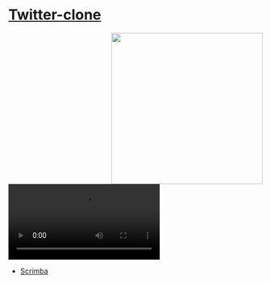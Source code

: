 # [Twitter-clone](https://frontendella.github.io/twitter-clone/)

[<img width="300" align="right" src="https://user-images.githubusercontent.com/82247833/206889965-7472c87b-194a-41bd-b279-71214e30771e.png"/>](https://frontendella.github.io/twitter-clone/)


    

<video align="left" src="https://user-images.githubusercontent.com/82247833/206889961-529ce6ad-cc7e-4788-8863-3d353ee834c1.mp4"></video>

- [Scrimba](https://scrimba.com/allcourses)
  
   

